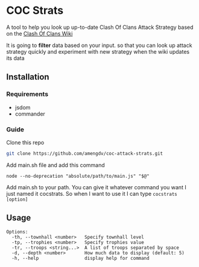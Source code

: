 # COC Strats
A tool to help you look up up-to-date Clash Of Clans Attack Strategy based on the
[Clash Of Clans Wiki](https://clashofclans.fandom.com/wiki/Clash_of_Clans_Wiki:Attack_Strategies)

It is going to **filter** data based on your input. so that you can look up attack strategy quickly
and experiment with new strategy when the wiki updates its data

## Installation

### Requirements

- jsdom
- commander

### Guide

Clone this repo
```bash
git clone https://github.com/amengdv/coc-attack-strats.git
```
Add main.sh file and add this command
```
node --no-deprecation "absolute/path/to/main.js" "$@"
```
Add main.sh to your path. You can give it whatever command you want I just named it cocstrats.
So when I want to use it I can type `cocstrats [option]`
## Usage

```
Options:
  -th, --townhall <number>   Specify townhall level
  -tp, --trophies <number>   Specify trophies value
  -tr, --troops <string...>  A list of troops separated by space
  -d, --depth <number>       How much data to display (default: 5)
  -h, --help                 display help for command
```
